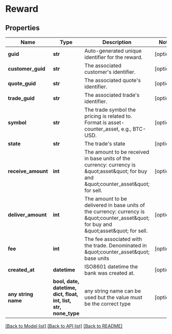# Reward


## Properties
Name | Type | Description | Notes
------------ | ------------- | ------------- | -------------
**guid** | **str** | Auto-generated unique identifier for the reward. | [optional] 
**customer_guid** | **str** | The associated customer&#39;s identifier. | [optional] 
**quote_guid** | **str** | The associated quote&#39;s identifier. | [optional] 
**trade_guid** | **str** | The associated trade&#39;s identifier. | [optional] 
**symbol** | **str** | The trade symbol the pricing is related to. Format is asset-counter_asset, e.g., BTC-USD. | [optional] 
**state** | **str** | The trade&#39;s state | [optional] 
**receive_amount** | **int** | The amount to be received in base units of the currency: currency is \&quot;asset\&quot; for buy and \&quot;counter_asset\&quot; for sell. | [optional] 
**deliver_amount** | **int** | The amount to be delivered in base units of the currency: currency is \&quot;counter_asset\&quot; for buy and \&quot;asset\&quot; for sell. | [optional] 
**fee** | **int** | The fee associated with the trade. Denominated in \&quot;counter_asset\&quot; base units | [optional] 
**created_at** | **datetime** | ISO8601 datetime the bank was created at. | [optional] 
**any string name** | **bool, date, datetime, dict, float, int, list, str, none_type** | any string name can be used but the value must be the correct type | [optional]

[[Back to Model list]](../README.md#documentation-for-models) [[Back to API list]](../README.md#documentation-for-api-endpoints) [[Back to README]](../README.md)


